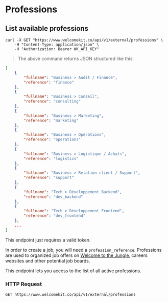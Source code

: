 # Professions

## List available professions

```shell
curl -X GET "https://www.welcomekit.co/api/v1/external/professions" \
    -H "Content-Type: application/json" \
    -H "Authorization: Bearer WK_API_KEY"
```

> The above command returns JSON structured like this:

```json
[
    {
        "fullname": "Business > Audit / Finance",
        "reference": "finance"
    },
    {
        "fullname": "Business > Conseil",
        "reference": "consulting"
    },
    {
        "fullname": "Business > Marketing",
        "reference": "marketing"
    },
    {
        "fullname": "Business > Opérations",
        "reference": "operations"
    },
    {
        "fullname": "Business > Logistique / Achats",
        "reference": "logistics"
    },
    {
        "fullname": "Business > Relation client / Support",
        "reference": "support"
    },
    {
        "fullname": "Tech > Développement Backend",
        "reference": "dev_backend"
    },
    {
        "fullname": "Tech > Développement Frontend",
        "reference": "dev_frontend"
    },
    ...
]
```

<aside class="notice">
This endpoint just requires a valid token.
</aside>

In order to create a job, you will need a `profession_reference`. Professions are used to organized job offers on <a href="http://www.welcometothejungle.co/" target="_blank">Welcome to the Jungle</a>, careers websites and other potential job boards.

This endpoint lets you access to the list of all active professions.

### HTTP Request

`GET https://www.welcomekit.co/api/v1/external/professions`
